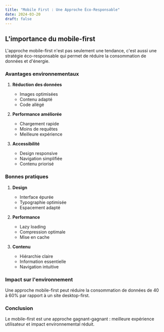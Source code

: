 ```yaml
---
title: "Mobile First : Une Approche Éco-Responsable"
date: 2024-03-20
draft: false
---
```


## L'importance du mobile-first

L'approche mobile-first n'est pas seulement une tendance, c'est aussi une stratégie éco-responsable qui permet de réduire la consommation de données et d'énergie.

### Avantages environnementaux

1. **Réduction des données**
   - Images optimisées
   - Contenu adapté
   - Code allégé

2. **Performance améliorée**
   - Chargement rapide
   - Moins de requêtes
   - Meilleure expérience

3. **Accessibilité**
   - Design responsive
   - Navigation simplifiée
   - Contenu priorisé

### Bonnes pratiques

1. **Design**
   - Interface épurée
   - Typographie optimisée
   - Espacement adapté

2. **Performance**
   - Lazy loading
   - Compression optimale
   - Mise en cache

3. **Contenu**
   - Hiérarchie claire
   - Information essentielle
   - Navigation intuitive

### Impact sur l'environnement

Une approche mobile-first peut réduire la consommation de données de 40 à 60% par rapport à un site desktop-first.

### Conclusion

Le mobile-first est une approche gagnant-gagnant : meilleure expérience utilisateur et impact environnemental réduit. 
